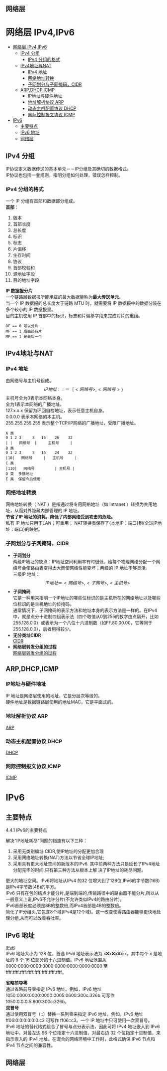 网络层
---
# 网络层 IPv4,IPv6

- [网络层 IPv4,IPv6](#网络层-ipv4ipv6)
  - [IPv4 分组](#ipv4-分组)
    - [IPv4 分组的格式](#ipv4-分组的格式)
  - [IPv4地址与NAT](#ipv4地址与nat)
    - [IPv4 地址](#ipv4-地址)
    - [网络地址转换](#网络地址转换)
    - [子网划分与子网掩码，CIDR](#子网划分与子网掩码cidr)
  - [ARP,DHCP,ICMP](#arpdhcpicmp)
    - [IP地址与硬件地址](#ip地址与硬件地址)
    - [地址解析协议 ARP](#地址解析协议-arp)
    - [动态主机配置协议 DHCP](#动态主机配置协议-dhcp)
    - [网际控制报文协议 ICMP](#网际控制报文协议-icmp)
- [IPv6](#ipv6)
  - [主要特点](#主要特点)
  - [IPv6 地址](#ipv6-地址)
  - [网络层](#网络层-1)


## IPv4 分组

IP协议定义数据传送的基本单元－－IP分组及其确切的数据格式。   
IP协议也包括一套规则，指明分组如何处理，错误怎样控制。   

### IPv4 分组的格式

一个 IP 分组有首部和数据部分组成。    
**首部**：   
1. 版本
2. 首部长度
3. 总长度
4. 标识
5. 标志
6. 片偏移
7. 生存时间
8. 协议
9. 首部校验和
10. 源地址字段
11. 目的地址字段

**IP 数据报分片**   
一个链路层数据报所能承载的最大数据量称为**最大传送单元**。   
当一个 IP 数据报的总长度大于链路 MTU 时，就需要将 IP 数据报中的数据分装在多个较小的 IP 数据报里。   
目的主机使用 IP 首部中的标识，标志和片偏移字段来完成对片的重组。  
```
DF == 0 可以分片
MF == 1 后面还有片
MF == 1 是最后一个
```

## IPv4地址与NAT 

### IPv4 地址
由网络号与主机号组成。   
$$
IP 地址::＝｛<网络号>, <网络号>｝
$$
主机号全为0表示本网络本身。  
全为1表示本网络的广播地址。  
127.x.x.x 保留为环回自检地址，表示任意主机自身。   
0.0.0.0 表示本网络的本主机。   
255.255.255.255 表示整个TCP/IP网络的广播地址，受限广播地址。   
```
A 类
0 1 2 3     8   16    26    32
| |   网络号  |     主机号     |
B 类
0 1 2 3     8   16    24    32
|10|   网络号     |   主机号     |
C 类
|110|   网络号         | 主机号 |
D 类  多播地址
E 类  保留今后使用
```

### 网络地址转换

网络地址转换（ NAT ）是指通过将专用网络地址（如 Intranet ）转换为共用地址，从而对外隐藏内部管理的 IP 地址。  
**节省了IP 地址的消耗，降低了内部网络受到攻击的危险。**   
私有 IP 地址只用于LAN；可重用；
NAT转换表保存了{本地IP：端口}到{全球IP地址：端口}的映射。

### 子网划分与子网掩码，CIDR
- **子网划分**   
两级IP地址的缺点：IP地址空间利用率有时很低，给每个物理网络分配一个网络号会使路由表变得太大而使网络性能变坏；两级的 IP 地址不够灵活。   
三级IP 地址：
$$
IP地址 ＝ {<网络号>, <子网号>, <主机号>}
$$
- **子网掩码**   
它是一种用来指明一个IP地址的哪些位标识的是主机所在的网络地址以及哪些位标识的是主机地址的位掩码。   
通常情况下，子网掩码的表示方法和地址本身的表示方法是一样的。在IPv4中，就是点分十进制四组表示法（四个取值从0到255的数字由点隔开，比如255.128.0.0）或表示为一个八位十六进制数（如FF.80.00.00，它等同于255.128.0.0），后者用得较少。  
- **无分类址CIDR**   
[CIDR](https://zhuanlan.zhihu.com/p/369707004)  
- **网络层转发分组的过程**    
[网络层转发分组的过程](https://www.cnblogs.com/cone/p/14906428.html)   

## ARP,DHCP,ICMP
### IP地址与硬件地址
IP 地址是网络层使用的地址，它是分层次等级的。  
硬件地址是数据链路层使用的地址MAC，它是平面式的。  
### 地址解析协议 ARP
[ARP](https://zh.wikipedia.org/wiki/%E5%9C%B0%E5%9D%80%E8%A7%A3%E6%9E%90%E5%8D%8F%E8%AE%AE)  
### 动态主机配置协议 DHCP
[DHCP](https://zh.wikipedia.org/wiki/%E5%8A%A8%E6%80%81%E4%B8%BB%E6%9C%BA%E8%AE%BE%E7%BD%AE%E5%8D%8F%E8%AE%AE)  
### 网际控制报文协议 ICMP
[ICMP](https://zh.wikipedia.org/wiki/%E4%BA%92%E8%81%94%E7%BD%91%E6%8E%A7%E5%88%B6%E6%B6%88%E6%81%AF%E5%8D%8F%E8%AE%AE)  

# IPv6
## 主要特点
4.4.1 IPv6的主要特点

解决“IP地址耗尽”问题的措施有以下三种：
1. 采用无类别编址 CIDR,使IP地址的分配更加合理
2. 采用网络地址转换(NAT)方法以节省全球IP地址;
3. 采用具有更大地址空间的新版本的IPv6. 其中前两种方法只是延长了IPv4地址分配完毕的时间,只有第三种方法从根本上解 决了IP地址的耗尽问题。  

更大的地址空间。IPv6将地址从IPv4 的32 位增大到了128位,IPv6的字节数(16B)是IPv4字节数(4B)的平方。  
IPv6 只有在包的结点才能分片,是端到端的,传输路径中的路由器不能分片,所以从 一般意义上说,IPv6不允许分片(不允许类似IPv4的路由分片)。  
IPv6首部长度必须是8B的整数倍,而IPv4首部是4B的整数倍。  
简化了IP分组头,它包含8个域(IPv4是12个域)。这一改变使得路由器能够更快地处 理分组,从而可以改善吞吐率。  
## IPv6 地址
[IPv6](https://www.ibm.com/docs/zh/i/7.2?topic=concepts-ipv6-address-formats)  
IPv6 地址大小为 128 位。首选 IPv6 地址表示法为 x:x:x:x:x:x:x:x，其中每个 x 是地址的 8 个 16 位部分的十六进制值。IPv6 地址范围从 0000:0000:0000:0000:0000:0000:0000:0000 至 ffff:ffff:ffff:ffff:ffff:ffff:ffff:ffff。

**省略前导零**    
通过省略前导零指定 IPv6 地址。例如，IPv6 地址 1050:0000:0000:0000:0005:0600:300c:326b 可写作 1050:0:0:0:5:600:300c:326b。  
**双冒号**  
通过使用双冒号（::）替换一系列零来指定 IPv6 地址。例如，IPv6 地址 ff06:0:0:0:0:0:0:c3 可写作 ff06::c3。一个 IP 地址中只可使用一次双冒号。
IPv6 地址的替代格式组合了冒号与点分表示法，因此可将 IPv4 地址嵌入到 IPv6 地址中。对最左边 96 个位指定十六进制值，对最右边 32 个位指定十进制值，来指示嵌入的 IPv4 地址。在混合的网络环境中工作时，此格式确保 IPv6 节点和 IPv4 节点之间的兼容性。  

网络层
---